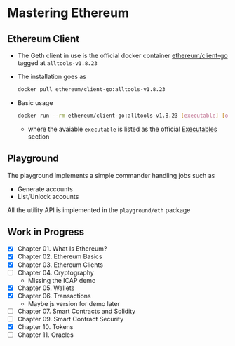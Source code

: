 # Mastering Ethereum

## Ethereum Client

- The Geth client in use is the official docker container [ethereum/client-go](https://hub.docker.com/r/ethereum/client-go) tagged at `alltools-v1.8.23`
- The installation goes as

  ```bash
  docker pull ethereum/client-go:alltools-v1.8.23
  ```

- Basic usage

  ```bash
  docker run --rm ethereum/client-go:alltools-v1.8.23 [executable] [options]
  ```

  - where the avaiable `executable` is listed as the official [Executables](https://github.com/ethereum/go-ethereum#executables) section

## Playground

The playground implements a simple commander handling jobs such as

- Generate accounts
- List/Unlock accounts

All the utility API is implemented in the `playground/eth` package

## Work in Progress

- [x] Chapter 01. What Is Ethereum?
- [x] Chapter 02. Ethereum Basics
- [x] Chapter 03. Ethereum Clients
- [ ] Chapter 04. Cryptography
  - Missing the ICAP demo
- [x] Chapter 05. Wallets
- [x] Chapter 06. Transactions
  - Maybe js version for demo later
- [ ] Chapter 07. Smart Contracts and Solidity
- [ ] Chapter 09. Smart Contract Security
- [x] Chapter 10. Tokens
- [ ] Chapter 11. Oracles

